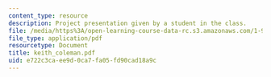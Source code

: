 ```yaml
---
content_type: resource
description: Project presentation given by a student in the class.
file: /media/https%3A/open-learning-course-data-rc.s3.amazonaws.com/1-964-design-for-sustainability-fall-2006/e722c3caee9d0ca7fa05fd90cad18a9c_keith_coleman.pdf
file_type: application/pdf
resourcetype: Document
title: keith_coleman.pdf
uid: e722c3ca-ee9d-0ca7-fa05-fd90cad18a9c
---
```

